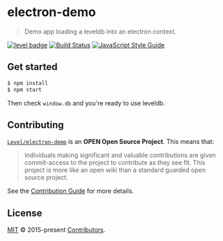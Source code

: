 # electron-demo

> Demo app loading a leveldb into an electron context.

[![level badge][level-badge]](https://github.com/level/awesome)
[![Build Status](https://img.shields.io/travis/Level/electron-demo.svg?branch=master)](http://travis-ci.org/Level/electron-demo)
[![JavaScript Style Guide](https://img.shields.io/badge/code_style-standard-brightgreen.svg)](https://standardjs.com)

## Get started

```bash
$ npm install
$ npm start
```

Then check `window.db` and you're ready to use leveldb.

## Contributing

[`Level/electron-demo`](https://github.com/Level/electron-demo) is an **OPEN Open Source Project**. This means that:

> Individuals making significant and valuable contributions are given commit-access to the project to contribute as they see fit. This project is more like an open wiki than a standard guarded open source project.

See the [Contribution Guide](https://github.com/Level/community/blob/master/CONTRIBUTING.md) for more details.

## License

[MIT](LICENSE.md) © 2015-present [Contributors](CONTRIBUTORS.md).

[level-badge]: http://leveldb.org/img/badge.svg
